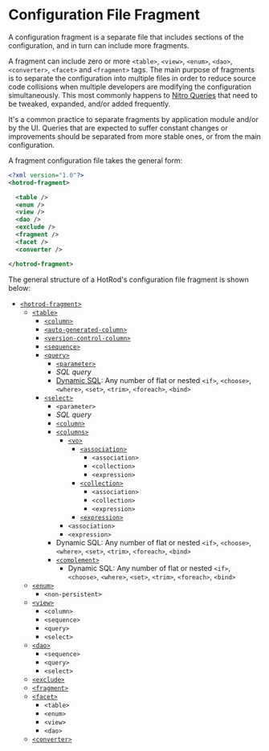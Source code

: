 # Configuration File Fragment 

A configuration fragment is a separate file that includes sections of the configuration, and in turn can include more fragments.

A fragment can include zero or more `<table>`, `<view>`, `<enum>`, `<dao>`, `<converter>`, `<facet>` and `<fragment>` tags. The main purpose of 
fragments is to separate the configuration into multiple files in order to reduce source code collisions when multiple developers are 
modifying the configuration simultaneously. This most commonly happens to [Nitro Queries](../nitro/nitro-queries.md) that need to be tweaked, expanded, 
and/or added frequently.

It's a common practice to separate fragments by application module and/or by the UI. Queries that are expected to suffer constant changes or improvements should be separated from more stable ones, or from the main configuration.

A fragment configuration file takes the general form:

```xml
<?xml version="1.0"?>
<hotrod-fragment>

  <table />
  <enum />
  <view />
  <dao />
  <exclude />
  <fragment />
  <facet />
  <converter />

</hotrod-fragment>
```

The general structure of a HotRod's configuration file fragment is shown below:

* [`<hotrod-fragment>`](tags/hotrod-fragment.md)
    * [`<table>`](tags/table.md)
        * [`<column>`](tags/column.md)
        * [`<auto-generated-column>`](tags/auto-generated-column.md)
        * [`<version-control-column>`](tags/version-control-column.md)
        * [`<sequence>`](tags/sequence.md)
        * [`<query>`](tags/query.md)
            * [`<parameter>`](tags/parameter.md)
            * *SQL query*
            * [Dynamic SQL](../nitro/nitro-dynamic-sql.md): Any number of flat or nested `<if>`, `<choose>`, `<where>`, `<set>`, `<trim>`, `<foreach>`, `<bind>`
        * [`<select>`](select.md)
            * `<parameter>`
            * *SQL query*
            * [`<column>`](tags/column.md)
            * [`<columns>`](tags/columns.md)
                * [`<vo>`](tags/vo.md)
                   * [`<association>`](tags/association.md)
                     * `<association>`
                     * `<collection>`
                     * `<expression>`
                   * [`<collection>`](tags/collection.md)
                        * `<association>`
                        * `<collection>`
                        * `<expression>`
                   * [`<expression>`](tags/expression.md)
                * `<association>`
                * `<expression>`
            * Dynamic SQL: Any number of flat or nested `<if>`, `<choose>`, `<where>`, `<set>`, `<trim>`, `<foreach>`, `<bind>`
            * [`<complement>`](tags/complement.md)
                * Dynamic SQL: Any number of flat or nested `<if>`, `<choose>`, `<where>`, `<set>`, `<trim>`, `<foreach>`, `<bind>`
    * [`<enum>`](tags/enum.md)
        * `<non-persistent>`
    * [`<view>`](tags/view.md)
        * `<column>`
        * `<sequence>`
        * `<query>`
        * `<select>`
    * [`<dao>`](tags/dao.md)
        * `<sequence>`
        * `<query>`
        * `<select>`
    * [`<exclude>`](tags/exclude.md)
    * [`<fragment>`](tags/fragment.md)
    * [`<facet>`](tags/facet.md)
        * `<table>`
        * `<enum>`
        * `<view>`
        * `<dao>`
    * [`<converter>`](./tags/converter.md)
